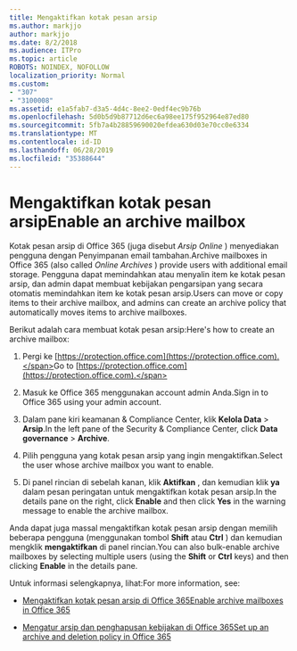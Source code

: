 ```yaml
---
title: Mengaktifkan kotak pesan arsip
ms.author: markjjo
author: markjjo
ms.date: 8/2/2018
ms.audience: ITPro
ms.topic: article
ROBOTS: NOINDEX, NOFOLLOW
localization_priority: Normal
ms.custom:
- "307"
- "3100008"
ms.assetid: e1a5fab7-d3a5-4d4c-8ee2-0edf4ec9b76b
ms.openlocfilehash: 5d0b5d9b87712d6ec6a98ee175f952964e87ed80
ms.sourcegitcommit: 5fb7a4b28859690020efdea630d03e70cc0e6334
ms.translationtype: MT
ms.contentlocale: id-ID
ms.lasthandoff: 06/28/2019
ms.locfileid: "35388644"
---
```

# <a name="enable-an-archive-mailbox"></a><span data-ttu-id="36a26-102">Mengaktifkan kotak pesan arsip</span><span class="sxs-lookup"><span data-stu-id="36a26-102">Enable an archive mailbox</span></span>

<span data-ttu-id="36a26-103">Kotak pesan arsip di Office 365 (juga disebut *Arsip Online* ) menyediakan pengguna dengan Penyimpanan email tambahan.</span><span class="sxs-lookup"><span data-stu-id="36a26-103">Archive mailboxes in Office 365 (also called  *Online Archives*  ) provide users with additional email storage.</span></span> <span data-ttu-id="36a26-104">Pengguna dapat memindahkan atau menyalin item ke kotak pesan arsip, dan admin dapat membuat kebijakan pengarsipan yang secara otomatis memindahkan item ke kotak pesan arsip.</span><span class="sxs-lookup"><span data-stu-id="36a26-104">Users can move or copy items to their archive mailbox, and admins can create an archive policy that automatically moves items to archive mailboxes.</span></span>
  
<span data-ttu-id="36a26-105">Berikut adalah cara membuat kotak pesan arsip:</span><span class="sxs-lookup"><span data-stu-id="36a26-105">Here's how to create an archive mailbox:</span></span>
  
1. <span data-ttu-id="36a26-106">Pergi ke [https://protection.office.com](https://protection.office.com).</span><span class="sxs-lookup"><span data-stu-id="36a26-106">Go to [https://protection.office.com](https://protection.office.com).</span></span>

2. <span data-ttu-id="36a26-107">Masuk ke Office 365 menggunakan account admin Anda.</span><span class="sxs-lookup"><span data-stu-id="36a26-107">Sign in to Office 365 using your admin account.</span></span>

3. <span data-ttu-id="36a26-108">Dalam pane kiri keamanan &amp; Compliance Center, klik **Kelola Data** \> **Arsip**.</span><span class="sxs-lookup"><span data-stu-id="36a26-108">In the left pane of the Security &amp; Compliance Center, click **Data governance** \> **Archive**.</span></span>

4. <span data-ttu-id="36a26-109">Pilih pengguna yang kotak pesan arsip yang ingin mengaktifkan.</span><span class="sxs-lookup"><span data-stu-id="36a26-109">Select the user whose archive mailbox you want to enable.</span></span>

5. <span data-ttu-id="36a26-110">Di panel rincian di sebelah kanan, klik **Aktifkan** , dan kemudian klik **ya** dalam pesan peringatan untuk mengaktifkan kotak pesan arsip.</span><span class="sxs-lookup"><span data-stu-id="36a26-110">In the details pane on the right, click **Enable** and then click **Yes** in the warning message to enable the archive mailbox.</span></span>

<span data-ttu-id="36a26-111">Anda dapat juga massal mengaktifkan kotak pesan arsip dengan memilih beberapa pengguna (menggunakan tombol **Shift** atau **Ctrl** ) dan kemudian mengklik **mengaktifkan** di panel rincian.</span><span class="sxs-lookup"><span data-stu-id="36a26-111">You can also bulk-enable archive mailboxes by selecting multiple users (using the **Shift** or **Ctrl** keys) and then clicking **Enable** in the details pane.</span></span>
  
<span data-ttu-id="36a26-112">Untuk informasi selengkapnya, lihat:</span><span class="sxs-lookup"><span data-stu-id="36a26-112">For more information, see:</span></span>
  
- [<span data-ttu-id="36a26-113">Mengaktifkan kotak pesan arsip di Office 365</span><span class="sxs-lookup"><span data-stu-id="36a26-113">Enable archive mailboxes in Office 365</span></span>](https://support.office.com/article/enable-archive-mailboxes-in-the-office-365-security-compliance-center-268a109e-7843-405b-bb3d-b9393b2342ce)

- [<span data-ttu-id="36a26-114">Mengatur arsip dan penghapusan kebijakan di Office 365</span><span class="sxs-lookup"><span data-stu-id="36a26-114">Set up an archive and deletion policy in Office 365</span></span>](https://support.office.com/article/Set-up-an-archive-and-deletion-policy-for-mailboxes-in-your-Office-365-organization-ec3587e4-7b4a-40fb-8fb8-8aa05aeae2ce)
